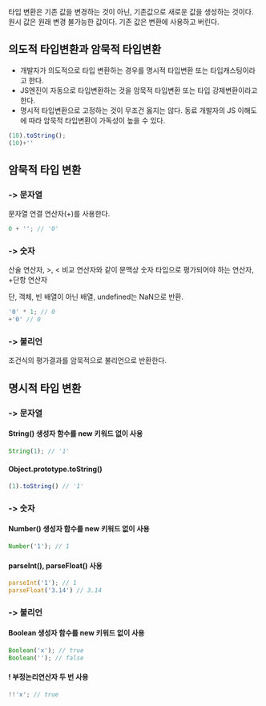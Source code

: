 타입 변환은 기존 값을 변경하는 것이 아닌, 기존값으로 새로운 값을 생성하는 것이다. 원시 값은 원래 변경 불가능한 값이다. 기존 값은 변환에 사용하고 버린다.

## 의도적 타입변환과 암묵적 타입변환

- 개발자가 의도적으로 타입 변환하는 경우를 명시적 타입변환 또는 타입캐스팅이라고 한다.
- JS엔진이 자동으로 타입변환하는 것을 암묵적 타입변환 또는 타입 강제변환이라고 한다.
- 명시적 타입변환으로 고정하는 것이 무조건 옳지는 않다. 동료 개발자의 JS 이해도에 따라 암묵적 타입변환이 가독성이 높을 수 있다.

```js
(10).toString();
(10)+''
```

## 암묵적 타입 변환

### -> 문자열

문자열 연결 연산자(+)를 사용한다.

```js
0 + ''; // '0'
```

### -> 숫자

산술 연산자, >, < 비교 연산자와 같이 문맥상 숫자 타입으로 평가되어야 하는 연산자, +단항 연산자

단, 객체, 빈 배열이 아닌 배열, undefined는 NaN으로 반환.

```js
'0' * 1; // 0
+'0' // 0
```

### -> 불리언

조건식의 평가결과를 암묵적으로 불리언으로 반환한다.

## 명시적 타입 변환

### -> 문자열

#### String() 생성자 함수를 new 키워드 없이 사용

```js
String(1); // '1'
```

#### Object.prototype.toString()

```js
(1).toString() // '1'
```

### -> 숫자

#### Number() 생성자 함수를 new 키워드 없이 사용

```js
Number('1'); // 1
```

#### parseInt(), parseFloat() 사용

```js
parseInt('1'); // 1
parseFloat('3.14') // 3.14
```

### -> 불리언

#### Boolean 생성자 함수를 new 키워드 없이 사용

```js
Boolean('x'); // true
Boolean(''); // false
```

#### ! 부정논리연산자 두 번 사용

```js
!!'x'; // true
```